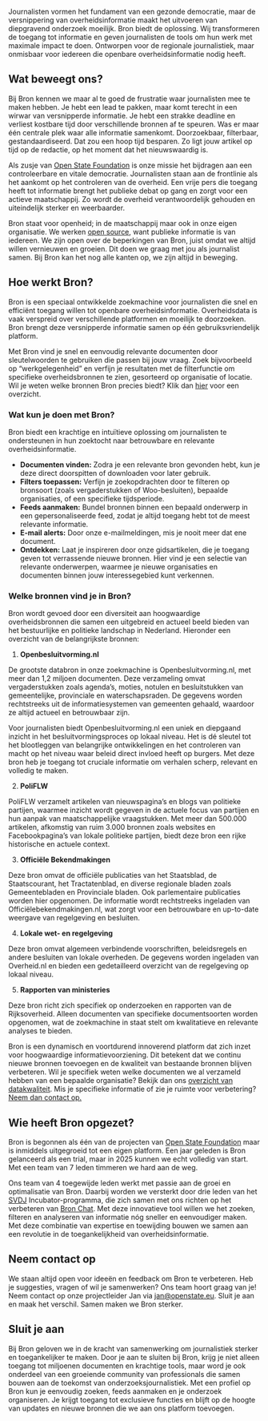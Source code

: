 Journalisten vormen het fundament van een gezonde democratie, maar de versnippering van overheidsinformatie maakt het uitvoeren van diepgravend onderzoek moeilijk. Bron biedt de oplossing. Wij transformeren de toegang tot informatie en geven journalisten de tools om hun werk met maximale impact te doen. Ontworpen voor de regionale journalistiek, maar onmisbaar voor iedereen die openbare overheidsinformatie nodig heeft.

## Wat beweegt ons?

Bij Bron kennen we maar al te goed de frustratie waar journalisten mee te maken hebben. Je hebt een lead te pakken, maar komt terecht in een wirwar van versnipperde informatie. Je hebt een strakke deadline en verliest kostbare tijd door verschillende bronnen af te speuren. Was er maar één centrale plek waar alle informatie samenkomt. Doorzoekbaar, filterbaar, gestandaardiseerd. Dat zou een hoop tijd besparen. Zo ligt jouw artikel op tijd op de redactie, op het moment dat het nieuwswaardig is.

Als zusje van [Open State Foundation](https://openstate.eu/nl) is onze missie het bijdragen aan een controleerbare en vitale democratie. Journalisten staan aan de frontlinie als het aankomt op het controleren van de overheid. Een vrije pers die toegang heeft tot informatie brengt het publieke debat op gang en zorgt voor een actieve maatschappij. Zo wordt de overheid verantwoordelijk gehouden en uiteindelijk sterker en weerbaarder.

Bron staat voor openheid; in de maatschappij maar ook in onze eigen organisatie. We werken [open source](https://github.com/openstate/jodal), want publieke informatie is van iedereen. We zijn open over de beperkingen van Bron, juist omdat we altijd willen vernieuwen en groeien. Dit doen we graag met jou als journalist samen. Bij Bron kan het nog alle kanten op, we zijn altijd in beweging.

## Hoe werkt Bron?

Bron is een speciaal ontwikkelde zoekmachine voor journalisten die snel en efficiënt toegang willen tot openbare overheidsinformatie. Overheidsdata is vaak verspreid over verschillende platformen en moeilijk te doorzoeken. Bron brengt deze versnipperde informatie samen op één gebruiksvriendelijk platform.

Met Bron vind je snel en eenvoudig relevante documenten door sleutelwoorden te gebruiken die passen bij jouw vraag. Zoek bijvoorbeeld op “werkgelegenheid” en verfijn je resultaten met de filterfunctie om specifieke overheidsbronnen te zien, gesorteerd op organisatie of locatie. Wil je weten welke bronnen Bron precies biedt? Klik dan [hier](#heading-welke-bronnen-vind-je-in-bron) voor een overzicht.

### Wat kun je doen met Bron?

Bron biedt een krachtige en intuïtieve oplossing om journalisten te ondersteunen in hun zoektocht naar betrouwbare en relevante overheidsinformatie.

- **Documenten vinden:** Zodra je een relevante bron gevonden hebt, kun je deze direct doorspitten of downloaden voor later gebruik.
- **Filters toepassen:** Verfijn je zoekopdrachten door te filteren op bronsoort (zoals vergaderstukken of Woo-besluiten), bepaalde organisaties, of een specifieke tijdsperiode.
- **Feeds aanmaken:** Bundel bronnen binnen een bepaald onderwerp in een gepersonaliseerde feed, zodat je altijd toegang hebt tot de meest relevante informatie.
- **E-mail alerts:** Door onze e-mailmeldingen, mis je nooit meer dat ene document.
- **Ontdekken:** Laat je inspireren door onze gidsartikelen, die je toegang geven tot verrassende nieuwe bronnen. Hier vind je een selectie van relevante onderwerpen, waarmee je nieuwe organisaties en documenten binnen jouw interessegebied kunt verkennen.

### Welke bronnen vind je in Bron?

Bron wordt gevoed door een diversiteit aan hoogwaardige overheidsbronnen die samen een uitgebreid en actueel beeld bieden van het bestuurlijke en politieke landschap in Nederland. Hieronder een overzicht van de belangrijkste bronnen:

1. **Openbesluitvorming.nl**

De grootste databron in onze zoekmachine is Openbesluitvorming.nl, met meer dan 1,2 miljoen documenten. Deze verzameling omvat vergaderstukken zoals agenda’s, moties, notulen en besluitstukken van gemeentelijke, provinciale en waterschapsraden. De gegevens worden rechtstreeks uit de informatiesystemen van gemeenten gehaald, waardoor ze altijd actueel en betrouwbaar zijn.

Voor journalisten biedt Openbesluitvorming.nl een uniek en diepgaand inzicht in het besluitvormingsproces op lokaal niveau. Het is dé sleutel tot het blootleggen van belangrijke ontwikkelingen en het controleren van macht op het niveau waar beleid direct invloed heeft op burgers. Met deze bron heb je toegang tot cruciale informatie om verhalen scherp, relevant en volledig te maken.

2. **PoliFLW**

PoliFLW verzamelt artikelen van nieuwspagina’s en blogs van politieke partijen, waarmee inzicht wordt gegeven in de actuele focus van partijen en hun aanpak van maatschappelijke vraagstukken. Met meer dan 500.000 artikelen, afkomstig van ruim 3.000 bronnen zoals websites en Facebookpagina’s van lokale politieke partijen, biedt deze bron een rijke historische en actuele context.

3. **Officiële Bekendmakingen**

Deze bron omvat de officiële publicaties van het Staatsblad, de Staatscourant, het Tractatenblad, en diverse regionale bladen zoals Gemeentebladen en Provinciale bladen. Ook parlementaire publicaties worden hier opgenomen. De informatie wordt rechtstreeks ingeladen van Officiëlebekendmakingen.nl, wat zorgt voor een betrouwbare en up-to-date weergave van regelgeving en besluiten.

<!-- 4. **Woo-besluiten** (via Woogle)

Woo-besluiten (Wet open overheid) worden via Woogle verzameld. Deze besluiten zijn afkomstig van gemeentelijke websites en bieden inzicht in documenten die door middel van Woo-verzoeken openbaar zijn gemaakt. -->

4. **Lokale wet- en regelgeving**

Deze bron omvat algemeen verbindende voorschriften, beleidsregels en andere besluiten van lokale overheden. De gegevens worden ingeladen van Overheid.nl en bieden een gedetailleerd overzicht van de regelgeving op lokaal niveau.

5. **Rapporten van ministeries**

Deze bron richt zich specifiek op onderzoeken en rapporten van de Rijksoverheid. Alleen documenten van specifieke documentsoorten worden opgenomen, wat de zoekmachine in staat stelt om kwalitatieve en relevante analyses te bieden.

Bron is een dynamisch en voortdurend innoverend platform dat zich inzet voor hoogwaardige informatievoorziening. Dit betekent dat we continu nieuwe bronnen toevoegen en de kwaliteit van bestaande bronnen blijven verbeteren. Wil je specifiek weten welke documenten we al verzameld hebben van een bepaalde organisatie? Bekijk dan ons [overzicht van datakwaliteit](/data). Mis je specifieke informatie of zie je ruimte voor verbetering? [Neem dan contact op.](#heading-neem-contact-op)


## Wie heeft Bron opgezet?

Bron is begonnen als één van de projecten van [Open State Foundation](https://openstate.eu/nl) maar is inmiddels uitgegroeid tot een eigen platform. Een jaar geleden is Bron gelanceerd als een trial, maar in 2025 kunnen we echt volledig van start. Met een team van 7 leden timmeren we hard aan de weg.

Ons team van 4 toegewijde leden werkt met passie aan de groei en optimalisatie van Bron. Daarbij worden we versterkt door drie leden van het [SVDJ](https://svdj.nl/) Incubator-programma, die zich samen met ons richten op het verbeteren van [Bron Chat](https://chat.bron.live). Met deze innovatieve tool willen we het zoeken, filteren en analyseren van informatie nóg sneller en eenvoudiger maken.
Met deze combinatie van expertise en toewijding bouwen we samen aan een revolutie in de toegankelijkheid van overheidsinformatie.

## Neem contact op

We staan altijd open voor ideeën en feedback om Bron te verbeteren. Heb je suggesties, vragen of wil je samenwerken? Ons team hoort graag van je! Neem contact op onze projectleider Jan via jan@openstate.eu.
Sluit je aan en maak het verschil. Samen maken we Bron sterker.


## Sluit je aan

Bij Bron geloven we in de kracht van samenwerking om journalistiek sterker en toegankelijker te maken. Door je aan te sluiten bij Bron, krijg je niet alleen toegang tot miljoenen documenten en krachtige tools, maar word je ook onderdeel van een groeiende community van professionals die samen bouwen aan de toekomst van onderzoeksjournalistiek. Met een profiel op Bron kun je eenvoudig zoeken, feeds aanmaken en je onderzoek organiseren. Je krijgt toegang tot exclusieve functies en blijft op de hoogte van updates en nieuwe bronnen die we aan ons platform toevoegen.


